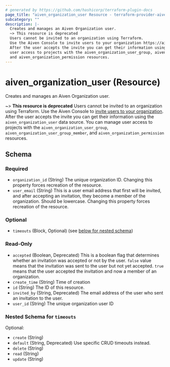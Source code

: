 ```yaml
---
# generated by https://github.com/hashicorp/terraform-plugin-docs
page_title: "aiven_organization_user Resource - terraform-provider-aiven"
subcategory: ""
description: |-
  Creates and manages an Aiven Organization user.
  ~> This resource is deprecated
  Users cannot be invited to an organization using Terraform.
  Use the Aiven Console to invite users to your organization https://aiven.io/docs/platform/howto/manage-org-users.
  After the user accepts the invite you can get their information using the aiven_organization_user data source. You can manage
  user access to projects with the aiven_organization_user_group, aiven_organization_user_group_member,
  and aiven_organization_permission resources.
---
```


# aiven_organization_user (Resource)

Creates and manages an Aiven Organization user.

~> **This resource is deprecated**
Users cannot be invited to an organization using Terraform.
Use the Aiven Console to [invite users to your organization](https://aiven.io/docs/platform/howto/manage-org-users).
After the user accepts the invite you can get their information using the `aiven_organization_user` data source. You can manage
user access to projects with the `aiven_organization_user_group`, `aiven_organization_user_group_member`,
and `aiven_organization_permission` resources.



<!-- schema generated by tfplugindocs -->
## Schema

### Required

- `organization_id` (String) The unique organization ID. Changing this property forces recreation of the resource.
- `user_email` (String) This is a user email address that first will be invited, and after accepting an invitation, they become a member of the organization. Should be lowercase. Changing this property forces recreation of the resource.

### Optional

- `timeouts` (Block, Optional) (see [below for nested schema](#nestedblock--timeouts))

### Read-Only

- `accepted` (Boolean, Deprecated) This is a boolean flag that determines whether an invitation was accepted or not by the user. `false` value means that the invitation was sent to the user but not yet accepted. `true` means that the user accepted the invitation and now a member of an organization.
- `create_time` (String) Time of creation
- `id` (String) The ID of this resource.
- `invited_by` (String, Deprecated) The email address of the user who sent an invitation to the user.
- `user_id` (String) The unique organization user ID

<a id="nestedblock--timeouts"></a>
### Nested Schema for `timeouts`

Optional:

- `create` (String)
- `default` (String, Deprecated) Use specific CRUD timeouts instead.
- `delete` (String)
- `read` (String)
- `update` (String)
